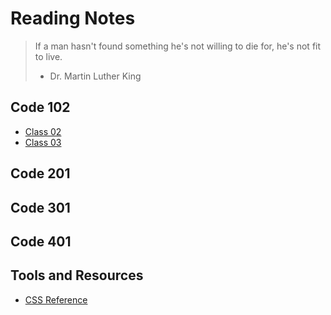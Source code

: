 # Reading Notes

> If a man hasn't found something he's not willing to die for, he's not fit to live.
> - Dr. Martin Luther King

## Code 102

- [Class 02](./code-102/class-02.md)
- [Class 03](./code-102/class-03.md)

## Code 201

## Code 301

## Code 401

## Tools and Resources

- [CSS Reference](https://developer.mozilla.org/en-US/docs/Web/CSS/Reference)
